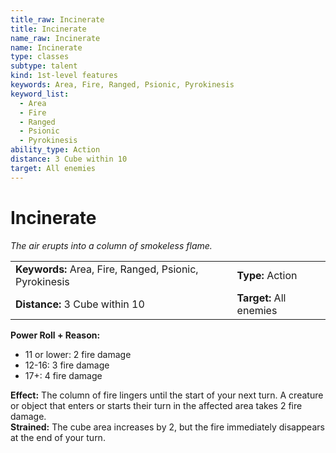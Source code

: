 ```yaml
---
title_raw: Incinerate
title: Incinerate
name_raw: Incinerate
name: Incinerate
type: classes
subtype: talent
kind: 1st-level features
keywords: Area, Fire, Ranged, Psionic, Pyrokinesis
keyword_list:
  - Area
  - Fire
  - Ranged
  - Psionic
  - Pyrokinesis
ability_type: Action
distance: 3 Cube within 10
target: All enemies
---
```


# Incinerate

*The air erupts into a column of smokeless flame.*

|                                                        |                         |
| :----------------------------------------------------- | :---------------------- |
| **Keywords:** Area, Fire, Ranged, Psionic, Pyrokinesis | **Type:** Action        |
| **Distance:** 3 Cube within 10                         | **Target:** All enemies |

**Power Roll + Reason:**

- 11 or lower: 2 fire damage
- 12-16: 3 fire damage
- 17+: 4 fire damage

**Effect:** The column of fire lingers until the start of your next turn. A creature or object that enters or starts their turn in the affected area takes 2 fire damage.\
**Strained:** The cube area increases by 2, but the fire immediately disappears at the end of your turn.

